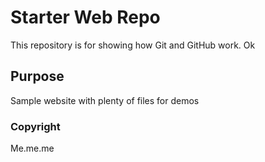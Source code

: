 # Starter Web Repo

This repository is for showing how Git and GitHub work. Ok

## Purpose

Sample website with plenty of files for demos

### Copyright
Me.me.me
